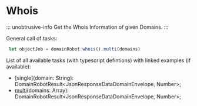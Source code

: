 # Whois

::: unobtrusive-info
Get the Whois Information of given Domains.
:::

General call of tasks:

```javascript
 let objectJob = domainRobot.whois().multi(domains)
```

List of all available tasks (with typescript defintions) with linked examples (if available):

* [single](domain: String): DomainRobotResult<JsonResponseDataDomainEnvelope, Number>;
* [multi](https://github.com/InterNetX/js-domainrobot-sdk/blob/master/examples/domain/DomainCreate.js)(domains: Array): DomainRobotResult<JsonResponseDataDomainEnvelope, Number>;
